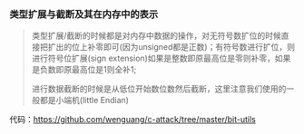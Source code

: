 ### 类型扩展与截断及其在内存中的表示



> 类型扩展/截断的时候都是对内存中数据的操作，对无符号数扩位的时候直接把扩出的位上补零即可(因为unsigned都是正数)；有符号数进行扩位，则进行符号位扩展(sign extension)如果是整数即原最高位是零则补零，如果是负数即原最高位是1则全补1;
>
> 
>
> 进行数据截断的时候是从低位开始数位数然后截断，这里注意我们使用的一般都是小端机(little Endian)



代码：https://github.com/wenguang/c-attack/tree/master/bit-utils